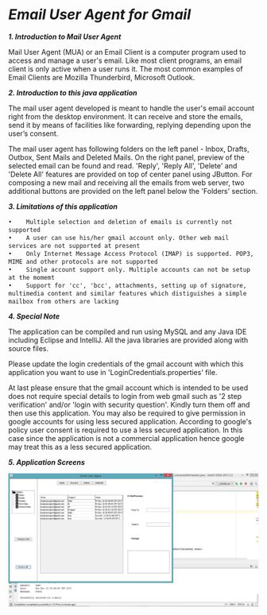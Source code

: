 _Email User Agent for Gmail_
====================================

_**1. Introduction to Mail User Agent**_

Mail User Agent (MUA) or an Email Client is a computer program used to access and manage a user's email. Like most client programs, an email client is only active when a user runs it. The most common examples of Email Clients are Mozilla Thunderbird, Microsoft Outlook. 

_**2. Introduction to this java application**_

The mail user agent developed is meant to handle the user's email account right from the desktop environment. It can receive and store the emails, send it by means of facilities like forwarding, replying depending upon the user’s consent.

The mail user agent has following folders on the left panel - Inbox, Drafts, Outbox, Sent Mails and Deleted Mails. On the right panel, preview of the selected email can be found and read. 'Reply', 'Reply All', 'Delete' and 'Delete All' features are provided on top of center panel using JButton. For composing a new mail and receiving all the emails from web server, two additional buttons are provided on the left panel below the 'Folders' section.


_**3. Limitations of this application**_

    •	 Multiple selection and deletion of emails is currently not supported
    •	 A user can use his/her gmail account only. Other web mail services are not supported at present
    •	 Only Internet Message Access Protocol (IMAP) is supported. POP3, MIME and other protocols are not supported
    •	 Single account support only. Multiple accounts can not be setup at the momemt
    •	 Support for 'cc', 'bcc', attachments, setting up of signature, multimedia content and similar features which distiguishes a simple mailbox from others are lacking
    
_**4. Special Note**_

The application can be compiled and run using MySQL and any Java IDE including Eclipse and IntelliJ. All the java libraries are provided along with source files.

Please update the login credentials of the gmail account with which this application you want to use in 'LoginCredentials.properties' file.

At last please ensure that the gmail account which is intended to be used does not require special details to login from web gmail such as '2 step verification' and/or 'login with security question'. Kindly turn them off and then use this application. You may also be required to give permission in google accounts for using less secured application. According to google's policy user consent is required to use a less secured application. In this case since the application is not a commercial application hence google may treat this as a less secured application.

_**5. Application Screens**_

![Application Screen](mua.jpg)